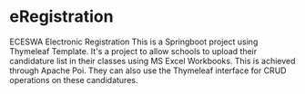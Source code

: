 # eRegistration
ECESWA Electronic Registration This is a Springboot project using Thymeleaf Template. It's a project to allow schools to upload their candidature list in their classes using MS Excel Workbooks. This is achieved through Apache Poi. They can also use the Thymeleaf interface for CRUD operations on these candidatures.
